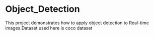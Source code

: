 # Object_Detection
This project demonstrates how to apply object detection to Real-time images.Dataset used here is coco dataset
